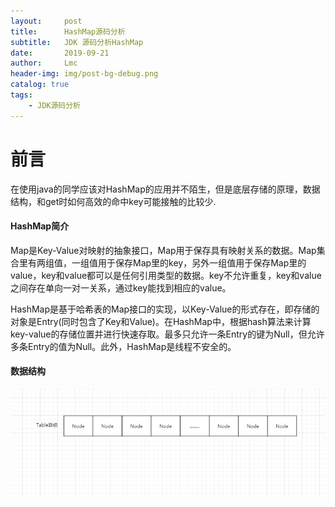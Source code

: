 ```yaml
---
layout:     post
title:      HashMap源码分析
subtitle:   JDK 源码分析HashMap
date:       2019-09-21
author:     Lmc
header-img: img/post-bg-debug.png
catalog: true
tags:
    - JDK源码分析
---
```




# 前言

在使用java的同学应该对HashMap的应用并不陌生，但是底层存储的原理，数据结构，和get时如何高效的命中key可能接触的比较少.

#### HashMap简介

Map是Key-Value对映射的抽象接口，Map用于保存具有映射关系的数据。Map集合里有两组值，一组值用于保存Map里的key，另外一组值用于保存Map里的value，key和value都可以是任何引用类型的数据。key不允许重复，key和value之间存在单向一对一关系，通过key能找到相应的value。

HashMap是基于哈希表的Map接口的实现，以Key-Value的形式存在，即存储的对象是Entry(同时包含了Key和Value)。在HashMap中，根据hash算法来计算key-value的存储位置并进行快速存取。最多只允许一条Entry的键为Null，但允许多条Entry的值为Null。此外，HashMap是线程不安全的。

#### 数据结构

![数据结构图](https://github.com/lmc-15/lmc-15.github.io/blob/master/_posts/assets/1569048996803.png)